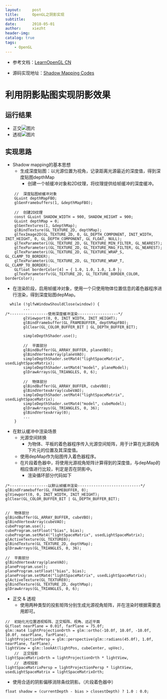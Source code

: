 ```yaml
---
layout:     post
title:      OpenGL之阴影实现
subtitle:   
date:       2018-05-01
author:     xiezht
header-img: 
catalog: true
tags: 
    - OpenGL
---
```


* 参考文档：[LearnOpenGL CN](https://learnopengl-cn.github.io/)

* 源码实现地址：[Shadow Mapping Codes](https://github.com/xiezht/Computer-Graphics-02/tree/master/OpenGL-Test-06)

# 利用阴影贴图实现阴影效果

## 运行结果

* 正交![图片](https://images-cdn.shimo.im/ke8a1mMkiY0YY85I/image.png!thumbnail)
* 透视![图片](https://images-cdn.shimo.im/R4mUieDICq4iyTJk/image.png!thumbnail)

## 实现思路

* Shadow mapping的基本思想
	* 生成深度贴图：以光源位置为视角，记录距离光源最近的深度值，得到深度贴图depthMap
		* 创建一个帧缓冲对象和2D纹理，将纹理提供给帧缓冲的深度缓冲。

```
	//  深度贴图帧缓冲对象
	GLuint depthMapFBO;
	glGenFramebuffers(1, &depthMapFBO);

	//  创建2D纹理
	const GLuint SHADOW_WIDTH = 900, SHADOW_HEIGHT = 900;
	GLuint depthMap = 0;
	glGenTextures(1, &depthMap);
	glBindTexture(GL_TEXTURE_2D, depthMap);
	glTexImage2D(GL_TEXTURE_2D, 0, GL_DEPTH_COMPONENT, INIT_WIDTH, INIT_HEIGHT, 0, GL_DEPTH_COMPONENT, GL_FLOAT, NULL);
	glTexParameteri(GL_TEXTURE_2D, GL_TEXTURE_MIN_FILTER, GL_NEAREST);
	glTexParameteri(GL_TEXTURE_2D, GL_TEXTURE_MAG_FILTER, GL_NEAREST);
	glTexParameteri(GL_TEXTURE_2D, GL_TEXTURE_WRAP_S, GL_CLAMP_TO_BORDER);
	glTexParameteri(GL_TEXTURE_2D, GL_TEXTURE_WRAP_T, GL_CLAMP_TO_BORDER);
	GLfloat borderColor[4] = { 1.0, 1.0, 1.0, 1.0 };
	glTexParameterfv(GL_TEXTURE_2D, GL_TEXTURE_BORDER_COLOR, borderColor);
```

* 在渲染阶段，启用帧缓冲对象，使用一个只使用物体位置信息的着色器程序进行渲染，得到深度贴图depMap。

```
  while (!glfwWindowShouldClose(window)) {
        ...
/*-----------------使用深度缓冲渲染------------------*/
		glViewport(0, 0, INIT_WIDTH, INIT_HEIGHT);
		glBindFramebuffer(GL_FRAMEBUFFER, depthMapFBO);
		glClear(GL_COLOR_BUFFER_BIT | GL_DEPTH_BUFFER_BIT);

		simpleDepthShader.use();
		
		//  平面部分
		glBindBuffer(GL_ARRAY_BUFFER, planeVBO);
		glBindVertexArray(planeVAO);
		simpleDepthShader.setMat4("lightSpaceMatrix", usedLightSpaceMatrix);
		simpleDepthShader.setMat4("model", planeModel);
		glDrawArrays(GL_TRIANGLES, 0, 6);

		//  物体部分
		glBindBuffer(GL_ARRAY_BUFFER, cubeVBO);
		glBindVertexArray(cubeVAO);
		simpleDepthShader.setMat4("lightSpaceMatrix", usedLightSpaceMatrix);
		simpleDepthShader.setMat4("model", cubeModel);
		glDrawArrays(GL_TRIANGLES, 0, 36);
		glBindVertexArray(0);
        ...
    }

```

* 在默认缓冲中渲染场景
  * 光源空间转换
    * 为物体、平板的着色器程序传入光源空间矩阵，用于计算在光源视角下片元的位置及其深度值。
  * 使用depMap作为贴图传入着色器程序。
  * 在片段着色器中，将使用光源视角矩阵计算得到的深度值，与depMap的相应值进行比较，判定是否在阴影中。
      * 渲染循环部分代码如下

```
/*-----------------以默认帧缓冲渲染----------------------------*/
glBindFramebuffer(GL_FRAMEBUFFER, 0);
glViewport(0, 0, INIT_WIDTH, INIT_HEIGHT);
glClear(GL_COLOR_BUFFER_BIT | GL_DEPTH_BUFFER_BIT);


//  物体部分
glBindBuffer(GL_ARRAY_BUFFER, cubeVBO);
glBindVertexArray(cubeVAO);
cubeProgram.use();
cubeProgram.setFloat("bias", bias);
cubeProgram.setMat4("lightSpaceMatrix", usedLightSpaceMatrix);
glActiveTexture(GL_TEXTURE0);
glBindTexture(GL_TEXTURE_2D, depthMap);
glDrawArrays(GL_TRIANGLES, 0, 36);

//  平面部分
glBindVertexArray(planeVAO);
planeProgram.use();
planeProgram.setFloat("bias", bias);
planeProgram.setMat4("lightSpaceMatrix", usedLightSpaceMatrix);
glActiveTexture(GL_TEXTURE0);
glBindTexture(GL_TEXTURE_2D, depthMap);
glDrawArrays(GL_TRIANGLES, 0, 6);

```

* 正交 & 透视
  * 使用两种类型的投影矩阵分别生成光源视角矩阵，并在渲染时根据需要选用即可。

```
//  初始化光位置透视矩阵、正交矩阵、视角、远近平面
GLfloat nearPlane = 0.01f, farPlane = 75.0f;
glm::mat4 lightProjectionOrth = glm::ortho(-10.0f, 10.0f, -10.0f, 10.0f, nearPlane, farPlane),
lightProjectionPersp = glm::perspective(glm::radians(45.0f), 1.0f, nearPlane, farPlane),
lightView = glm::lookAt(lightPos, cubeCenter, upVec),
    //  正交投影
lightSpaceMatrixOrth = lightProjectionOrth * lightView,
    //  透视投影
lightSpaceMatrixPersp = lightProjectionPersp * lightView,
usedLightSpaceMatrix = lightSpaceMatrixOrth;

```

  * 使用合适的阴影偏移消除条纹阴影。（片段着色器中）

```
float shadow = (currentDepth - bias > closestDepth) ? 1.0 : 0.0;
```



